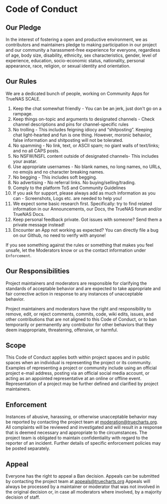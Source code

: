 # Code of Conduct

## Our Pledge

In the interest of fostering a open and productive environment, we as contributors and maintainers pledge to making participation in our project and our community a harassment-free experience for everyone, regardless of age, body size, disability, ethnicity, sex characteristics, gender, level of experience, education, socio-economic status, nationality, personal appearance, race, religion, or sexual identity and orientation.

## Our Rules

We are a dedicated bunch of people, working on Community Apps for TrueNAS SCALE.

1. Keep the chat somewhat friendly - You can be an jerk, just don't go on a rampage.
2. Keep things on-topic and arguments to designated channels - Check channel descriptions and pins for channel-specific rules
3. No trolling - This includes feigning idiocy and “shitposting”. Keeping chat light-hearted and fun is one thing. However, moronic behavior, false information and shitposting will not be tolerated.
4. No spamming - No link, text, or ASCII spam; no giant walls of text/links; and no all CAPS posts.
5. No NSFW/NSFL content outside of designated channels- This includes your avatar.
6. Use appropriate usernames - No blank names, no long names, no URLs, no emojis and no character breaking names.
7. No begging - This includes soft begging.
8. No advertising - No referral links. No buying/selling/trading.
9. Comply to the platform ToS and Community Guidelines
10. If you ask for support, please always add as much information as you can - Screenshots, Logs etc. are needed to help you!
11. We expect some basic research first. Specifically: try to find related information in our Announcements, our Docs, the TrueNAS forum and/or TrueNAS Docs.
12. Keep personal feedback private. Got issues with someone? Send them a private message instead!
13. Encounter an App not working as expected? You can directly file a bug on our Github, no need to verify with anyone!

If you see something against the rules or something that makes you feel unsafe, let the Moderators know or us the contact information under `Enforcement`.

## Our Responsibilities

Project maintainers and moderators are responsible for clarifying the standards of acceptable behavior and are expected to take appropriate and fair corrective action in response to any instances of unacceptable behavior.

Project maintainers and moderators have the right and responsibility to remove, edit, or reject comments, commits, code, wiki edits, issues, and other contributions that are not aligned to this Code of Conduct, or to ban temporarily or permanently any contributor for other behaviors that they deem inappropriate, threatening, offensive, or harmful.

## Scope

This Code of Conduct applies both within project spaces and in public spaces when an individual is representing the project or its community. Examples of representing a project or community include using an official project e-mail address, posting via an official social media account, or acting as an appointed representative at an online or offline event. Representation of a project may be further defined and clarified by project maintainers.

## Enforcement

Instances of abusive, harassing, or otherwise unacceptable behavior may be reported by contacting the project team at moderation@truecharts.org. All complaints will be reviewed and investigated and will result in a response that is deemed necessary and appropriate to the circumstances. The project team is obligated to maintain confidentiality with regard to the reporter of an incident. Further details of specific enforcement policies may be posted separately.

## Appeal

Everyone has the right to appeal a Ban decision. Appeals can be submitted by contacting the project team at appeals@truecharts.org Appeals will always be processed by a maintainer or moderator that was not involved in the original decision or, in case all moderators where involved, by a majority decision of staff.
